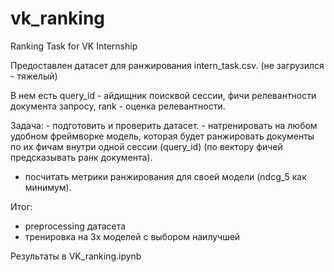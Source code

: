 # vk_ranking
Ranking Task for VK Internship

Предоставлен датасет для ранжирования intern_task.csv. (не загрузился - тяжелый)

В нем есть query_id - айдищник поисквой сессии, фичи релевантности документа запросу, rank - оценка релевантности.

Задача:
﻿﻿- подготовить и проверить датасет.
﻿﻿- натренировать на любом удобном фреймворке модель, которая будет ранжировать документы по их фичам внутри одной сессии (query_id) (по вектору фичей предсказывать ранк документа).
- ﻿﻿посчитать метрики ранжирования для своей модели (ndcg_5 как минимум).
  
Итог:
- preprocessing датасета
- тренировка на 3х моделей с выбором наилучшей

Результаты в VK_ranking.ipynb
